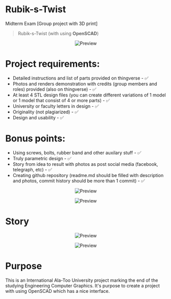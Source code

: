 # Rubik-s-Twist
Midterm Exam [Group project with 3D print]
> Rubik-s-Twist (with using **OpenSCAD**)
<p align="center">
  <img src="https://cf.shopee.ph/file/c5b93b3493a1e9ae6882ed10b1a1ed67" alt="Preview"/>
</p>

# Project requirements:
* Detailed instructions and list of parts provided on thingverse - :white_check_mark:
* Photos and renders demonstration with credits (group members and roles) provided (also on thingverse) - :white_check_mark:
* At least 4 STL design files (you can create different variations of 1 model or 1 model that consist of 4 or more parts) - :white_check_mark:
* University or faculty letters in design - :white_check_mark:
* Originality (not plagiarized)  - :white_check_mark:
* Design and usability - :white_check_mark:

# Bonus points:
* Using screws, bolts, rubber band and other auxilary stuff - :white_check_mark:
* Truly parametric design - :white_check_mark:
* Story from idea to result with photos as post social media (facebook, telegraph, etc) - :white_check_mark:
* Creating github repository (readme.md should be filled with description and photos, commit history should be more than 1 commit) - :white_check_mark:

<p align="center">
  <img src="https://i.imgur.com/rwY9X4w.png" alt="Preview"/>
</p>
<p align="center">
  <img src="https://i.imgur.com/WeIRJXR.png" alt="Preview"/>
</p>

# Story
<p align="center">
  <img src="https://i.imgur.com/5idsra8.jpg" alt="Preview"/>
</p>
<p align="center">
  <img src="https://i.imgur.com/XdJZJGG.jpg" alt="Preview"/>
</p>


# Purpose

This is an International Ala-Too University project marking the end of the studying Engineering Computer Graphics. It's purpose to create a project with using OpenSCAD which has a nice interface.


